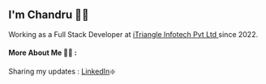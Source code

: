 
## I'm Chandru 👨👋

Working as a Full Stack Developer at <a href="https://iTriangle.in" target="_blank">iTriangle Infotech Pvt Ltd </a> since 2022. 

#### More About Me 👨‍💻 :
Sharing my updates : <a href="https://www.linkedin.com/in/chandruv7/" target="_blank"> LinkedIn</a>❇️
